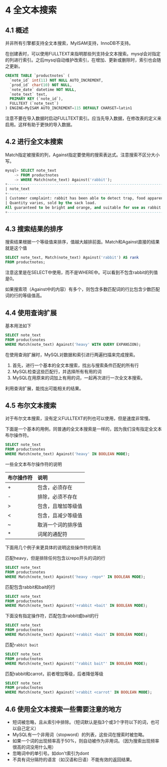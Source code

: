 # 4 全文本搜索

## 4.1 概述

并非所有引擎都支持全文本搜索，MyISAM支持，InnoDB不支持。

在创建表时，可以使用FULLTEXT来指明那些列支持全文本搜索。mysql会对指定的列进行索引。之后mysql自动维护改索引，在增加、更新或删除时，索引也会随之更新。

```sql
CREATE TABLE `productnotes` (
  `note_id` int(11) NOT NULL AUTO_INCREMENT,
  `prod_id` char(10) NOT NULL,
  `note_date` datetime NOT NULL,
  `note_text` text,
  PRIMARY KEY (`note_id`),
  FULLTEXT (`note_text`)
) ENGINE=MyISAM AUTO_INCREMENT=115 DEFAULT CHARSET=latin1
```

注意不要在导入数据时启动FULLTEXT索引。应当先导入数据，在修改表的定义来启用。这样有助于更快的导入数据。

## 4.2 进行全文本搜索

Match指定被搜索的列，Against指定要使用的搜索表达式。注意搜索不区分大小写。

```sql
mysql> SELECT note_text
    -> FROM productnotes
    -> WHERE Match(note_text) Against('rabbit');
+----------------------------------------------------------------------------------------------------------------------+
| note_text                                                                                                            |
+----------------------------------------------------------------------------------------------------------------------+
| Customer complaint: rabbit has been able to detect trap, food apparently less effective now.                         |
| Quantity varies, sold by the sack load.
All guaranteed to be bright and orange, and suitable for use as rabbit bait. |
+----------------------------------------------------------------------------------------------------------------------+
```

## 4.3 搜索结果的排序

搜索结果根据一个等级值来排序，值越大越排前面。Match和Against直接的结果就是这个值

```sql
SELECT note_text, Match(note_text) Against('rabbit') AS rank
FROM productnotes;
```

注意这里是在SELECT中使用，而不是WHERE中。可以看到不包含rabbit的列值是0。

如果搜索项（Against中的内容）有多个，则包含多数匹配词的行比包含少数匹配词的行的等级值高。

## 4.4 使用查询扩展

基本用法如下

```sql
SELECT note_text
FROM productsnotes
WHERE Match(note_text) Against('heavy' WITH QUERY EXPANSION);
```

在使用查询扩展时，MySQL对数据和索引进行两遍扫描来完成搜索。

1. 首先，进行一个基本的全文本搜索，找出与搜索条件匹配的所有行
2. MySQL检查这些匹配行，并选择所有有用的词
3. MySQL在用原来的词加上有用的词，一起再次进行一次全文本搜索。

利用查询扩展，能找出可能相关的结果。

## 4.5 布尔文本搜索

对于布尔文本搜索，没有定义FULLTEXT的列也可以使用，但是速度非常慢。

下面是一个基本的用例，同普通的全文本搜索是一样的，因为我们没有指定全文本布尔操作符。

```sql
SELECT note_text
FROM productsnotes
WHERE Match(note_text) Against('heavy' IN BOOLEAN MODE);
```

一些全文本布尔操作符的说明

| 布尔操作符 | 说明        |
| :---- | :-------- |
|  +    | 包含，必须存在   |
|  -    | 排除，必须不存在  |
| \>    | 包含，且增加等级值 |
| \<    | 包含，且减少等级值 |
| ~     | 取消一个词的排序值 |
| \*    | 词尾的通配符    |

下面用几个例子来更具体的说明这些操作符的用法

匹配heavy，但是排除任何包含以repo开头的词的行

```sql
SELECT note_text
FROM productsnotes
WHERE Match(note_text) Against('heavy -repo*' IN BOOLEAN MODE);
```

匹配包含rabbit和bait的行

```sql
SELECT note_text
FROM productnotes
WHERE Match(note_text) Against('+rabbit +bait' IN BOOLEAN MODE);
```

下面没有指定操作符，匹配包含rabbit或bait的行

```sql
SELECT note_text
FROM productnotes
WHERE Match(note_text) Against('+rabbit +bait' IN BOOLEAN MODE);
```

匹配`rabbit bait`

```sql
SELECT note_text
FROM productnotes
WHERE Match(note_text) Against('"rabbit bait"' IN BOOLEAN MODE);
```

匹配rabbit和carrot，前者增加等级，后者降低等级

```sql
SELECT note_text
FROM productnotes
WHERE Match(note_text) Against('>rabbit <carrot' IN BOOLEAN MODE);
```

## 4.6 使用全文本搜索一些需要注意的地方

- 短词被忽略，且从索引中排除。（短词默认是指3个或3个字符以下的词，也可以自己定义）
- MySQL有一个非用词（stopword）的列表，这些词在搜索时被忽略。
- 如果一个词的出现频率高于50%，则自动被作为非用词。（因为搜索出现频率很高的词没用什么用）
- 忽略词中的单引号。如don't索引为dont
- 不具有词分隔符的语言（如汉语和日语）不能有效的返回结果。
